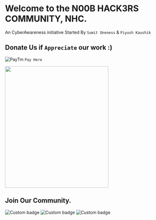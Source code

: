 # Welcome to the N00B HACK3RS COMMUNITY, NHC.
An CyberAwareness initiative Started By ```Sumit Oneness``` & ```Piyush Kaushik``` 

## Donate Us if ```Appreciate``` our work :)  

![PayTm](https://github.com/N00B-HACK3RS-COMMUNITY/Webinar-7/blob/master/68747470733a2f2f696d672e69636f6e73382e636f6d2f636f6c6f722f39362f3030303030302f706179746d2e706e67.png) ```Pay Here```</br>  

<img src="https://github.com/N00B-HACK3RS-COMMUNITY/Webinar-7/blob/master/src/PayTm_Invoice_Logo.JPG" width=340 height=400 align=center>

## Join Our Community. 

![Custom badge](https://img.shields.io/badge/NHC-N00B%20HACK3RS%20COMMUNITY-brightgreen?style=plastic&logo=appveyor)
![Custom badge](https://img.shields.io/badge/NHC-Join%20Us-cyan?style=plastic&logo=appveyor)
![Custom badge ](https://img.shields.io/badge/~Hack3r__Oneness-Instagram-02f5ff?style=plastic&logo=appveyor)
